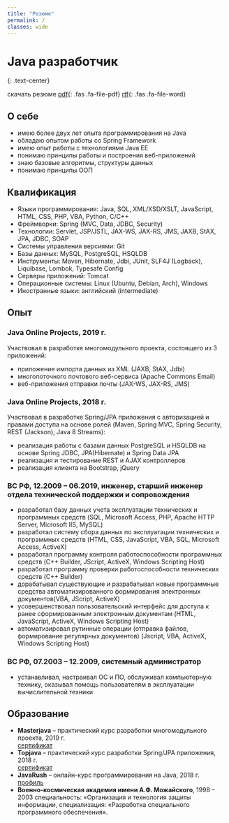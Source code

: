 ```yaml
---
title: "Резюме"
permalink: /
classes: wide
---
```


# Java разработчик
{: .text-center}

скачать резюме [pdf](/assets/files/pavel_churzin_javadev.pdf "скачать pdf"){: .fas .fa-file-pdf} [rtf](/assets/files/pavel_churzin_javadev.rtf "скачать rtf"){: .fas .fa-file-word}

## О себе

* имею более двух лет опыта программирования на Java
* обладаю опытом работы со Spring Framework
* имею опыт работы с технологиями Java EE
* понимаю принципы работы и построения веб-приложений
* знаю базовые алгоритмы, структуры данных
* понимаю принципы ООП

## Квалификация

* Языки программирования: Java, SQL, XML/XSD/XSLT, JavaScript, HTML, CSS, PHP, VBA, Python, C/C++
* Фреймворки: Spring (MVC, Data, JDBC, Security)
* Технологии: Servlet, JSP/JSTL, JAX-WS, JAX-RS, JMS, JAXB, StAX, JPA, JDBC, SOAP
* Системы управления версиями: Git
* Базы данных: MySQL, PostgreSQL, HSQLDB
* Инструменты: Maven, Hibernate, Jdbi, JUnit, SLF4J (Logback), Liquibase, Lombok, Typesafe Config
* Серверы приложений: Tomcat
* Операционные системы: Linux (Ubuntu, Debian, Arch), Windows
* Иностранные языки: английский (intermediate)

## Опыт

### Java Online Projects, 2019 г.

Участвовал в разработке многомодульного проекта, состоящего из 3 приложений:
* приложение импорта данных из XML (JAXB, StAX, Jdbi)
* многопоточного почтового веб-сервиса (Apache Commons Email)
* веб-приложения отправки почты (JAX-WS, JAX-RS, JMS)

### Java Online Projects, 2018 г.

Участвовал в разработке Spring/JPA приложения c авторизацией и правами доступа на основе ролей (Maven, Spring MVC, Spring Security, REST (Jackson), Java 8 Streams):
* реализация работы с базами данных PostgreSQL и HSQLDB на основе Spring JDBC, JPA(Hibernate) и Spring Data JPA
* реализация и тестирование REST и AJAX контроллеров
* реализация клиента на Bootstrap, jQuery

### ВС РФ, 12.2009 – 06.2019, инженер, старший инженер отдела технической поддержки и сопровождения

* разработал базу данных учета эксплуатации технических и программных средств (SQL, Microsoft Access, PHP, Apache HTTP Server, Microsoft IIS, MySQL)
* разработал систему сбора данных по эксплуатации технических и программных средств (HTML, CSS, JavaScript, VBA, SQL, Microsoft Access, ActiveX)
* разработал программу контроля работоспособности программных средств 
(C++ Builder, JScript, ActiveX, Windows Scripting Host)
* разработал программу проверки работоспособности технических средств (C++ Builder)
* дорабатывал существующие и разрабатывал новые программные средства автоматизированного формирования электронных документов(VBA, JScript, ActiveX)
* усовершенствовал пользовательский интерфейс для доступа к ранее сформированным электронным документам (HTML, JavaScript, ActiveX, Windows Scripting Host)
* автоматизировал рутинные операции (отправка файлов, формирование регулярных документов) (Jscript, VBA, ActiveX, Windows Scripting Host)

### ВС РФ, 07.2003 – 12.2009, системный администратор

* устанавливал, настраивал ОС и ПО, обслуживал компьютерную технику, оказывал помощь пользователям в эксплуатации вычислительной техники

## Образование
* **Masterjava** – практический курс разработки многомодульного проекта, 2019 г.  
[сертификат](http://javaops.ru/certificate/masterjava?email=pchurzin@yandex.ru)
* **Topjava** – практический курс разработки Spring/JPA приложения, 2018 г.  
[сертификат](http://javaops.ru/certificate/topjava?email=pchurzin@yandex.ru)
* **JavaRush** – онлайн-курс программирования на Java, 2018 г.  
[профиль](https://javarush.ru/users/1368282)
* **Военно-космическая академия имени А.Ф. Можайского**, 1998 – 2003
специальность: «Организация и технология защиты информации,
специализация: «Разработка специального программного обеспечения».

